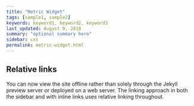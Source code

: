 ```yaml
---
title: "Metric Widget"
tags: [sample1, sample2]
keywords: keyword1, keyword2, keyword3
last_updated: August 9, 2018
summary: "optional summary here"
sidebar: cxs
permalink: metric-widget.html
---
```

## Relative links

You can now view the site offline rather than solely through the Jekyll preview server or deployed on a web server. The linking approach in both the sidebar and with inline links uses relative linking throughout.